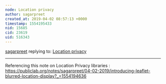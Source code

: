 ```yaml
---
node: Location privacy
author: sagarpreet
created_at: 2019-04-02 08:57:13 +0000
timestamp: 1554195433
nid: 15685
cid: 23619
uid: 516343
---
```




[sagarpreet](../profile/sagarpreet) replying to: [Location privacy](../wiki/location-privacy)

----
 Referencing this note on Location Privacy libraries : https://publiclab.org/notes/sagarpreet/04-02-2019/introducing-leaflet-blurred-location-display?_=1554194636